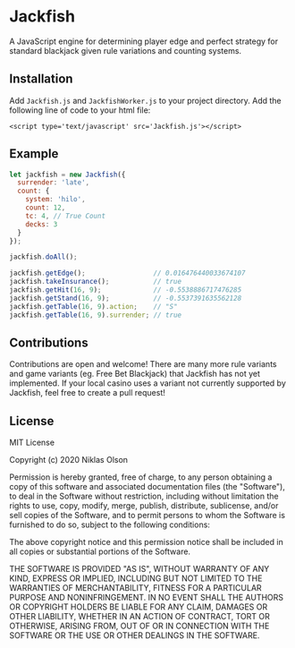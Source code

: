 # Jackfish
A JavaScript engine for determining player edge and perfect strategy for standard blackjack given rule variations and counting systems.

## Installation
Add ```Jackfish.js``` and ```JackfishWorker.js``` to your project directory.
Add the following line of code to your html file:

```<script type='text/javascript' src='Jackfish.js'></script>```

## Example
```JavaScript
let jackfish = new Jackfish({
  surrender: 'late',
  count: {
    system: 'hilo',
    count: 12,
    tc: 4, // True Count
    decks: 3
  }
});

jackfish.doAll();

jackfish.getEdge();                 // 0.016476440033674107
jackfish.takeInsurance();           // true
jackfish.getHit(16, 9);             // -0.5538886717476285
jackfish.getStand(16, 9);           // -0.5537391635562128
jackfish.getTable(16, 9).action;    // "S"
jackfish.getTable(16, 9).surrender; // true
```

## Contributions
Contributions are open and welcome! There are many more rule variants and game variants (eg. Free Bet Blackjack) that Jackfish has not yet implemented. If your local casino uses a variant not currently supported by Jackfish, feel free to create a pull request!

## License
MIT License

Copyright (c) 2020 Niklas Olson

Permission is hereby granted, free of charge, to any person obtaining a copy
of this software and associated documentation files (the "Software"), to deal
in the Software without restriction, including without limitation the rights
to use, copy, modify, merge, publish, distribute, sublicense, and/or sell
copies of the Software, and to permit persons to whom the Software is
furnished to do so, subject to the following conditions:

The above copyright notice and this permission notice shall be included in all
copies or substantial portions of the Software.

THE SOFTWARE IS PROVIDED "AS IS", WITHOUT WARRANTY OF ANY KIND, EXPRESS OR
IMPLIED, INCLUDING BUT NOT LIMITED TO THE WARRANTIES OF MERCHANTABILITY,
FITNESS FOR A PARTICULAR PURPOSE AND NONINFRINGEMENT. IN NO EVENT SHALL THE
AUTHORS OR COPYRIGHT HOLDERS BE LIABLE FOR ANY CLAIM, DAMAGES OR OTHER
LIABILITY, WHETHER IN AN ACTION OF CONTRACT, TORT OR OTHERWISE, ARISING FROM,
OUT OF OR IN CONNECTION WITH THE SOFTWARE OR THE USE OR OTHER DEALINGS IN THE
SOFTWARE.
